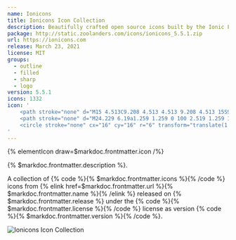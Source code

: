 ```yaml
---
name: Ionicons
title: Ionicons Icon Collection
description: Beautifully crafted open source icons built by the Ionic Framework team.
package: http://static.zoolanders.com/icons/ionicons_5.5.1.zip
url: https://ionicons.com
release: March 23, 2021
license: MIT
groups:
  - outline
  - filled
  - sharp
  - logo
version: 5.5.1
icons: 1332
icon: '
    <path stroke="none" d="M15 4.513C9.208 4.513 4.513 9.208 4.513 15S9.208 25.487 15 25.487 25.487 20.792 25.487 15c0-.773-.083-1.525-.241-2.248l2.459-.537c.196.898.3 1.83.3 2.785 0 7.182-5.823 13.004-13.005 13.004S1.996 22.182 1.996 15C1.996 7.818 7.818 1.996 15 1.996c3.182 0 6.1 1.144 8.36 3.043l-1.619 1.927A10.438 10.438 0 0015 4.513z"/>
    <path stroke="none" d="M24.229 6.19a1.259 1.259 0 100 2.519 1.259 1.259 0 000-2.518zm-3.776 1.26a3.776 3.776 0 117.552 0 3.776 3.776 0 01-7.552 0z"/>
    <circle stroke="none" cx="16" cy="16" r="6" transform="translate(1.576 1.576) scale(.83897)"/>
'
---
```


{% elementIcon draw=$markdoc.frontmatter.icon /%}

{% $markdoc.frontmatter.description %}.

A collection of {% code %}{% $markdoc.frontmatter.icons %}{% /code %} icons from {% elink href=$markdoc.frontmatter.url %}{% $markdoc.frontmatter.name %}{% /elink %} released on {% $markdoc.frontmatter.release %} under the {% code %}{% $markdoc.frontmatter.license %}{% /code %} license as version {% code %}{% $markdoc.frontmatter.version %}{% /code %}.

![Ionicons Icon Collection](/assets/ytp/icons/collection-ionicons.webp)
